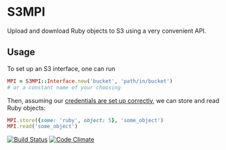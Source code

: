 S3MPI 
=========

Upload and download Ruby objects to S3 using a very convenient API.


Usage
-----

To set up an S3 interface, one can run

```ruby
MPI = S3MPI::Interface.new('bucket', 'path/in/bucket')
# or a constant name of your choosing
```

Then, assuming our [credentials are set up correctly](https://aws.amazon.com/articles/8621639827664165),
we can store and read Ruby objects:

```ruby
MPI.store({some: 'ruby', object: 5}, 'some_object')
MPI.read('some_object')
```

[![Build Status](https://travis-ci.org/robertzk/s3mpi.svg?branch=master)](https://travis-ci.org/robertzk/s3mpi)
[![Code Climate](https://codeclimate.com/github/robertzk/s3mpi.png)](https://codeclimate.com/github/robertzk/s3mpi)


